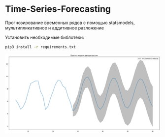 # Time-Series-Forecasting
Прогнозирование временных рядов с помощью statsmodels, мультипликативное и аддитивное разложение

Установить необходимые библотеки:
```bash
pip3 install -r requirements.txt
```
![График](https://github.com/rus121/Time-Series-Forecasting/blob/main/index.png)
